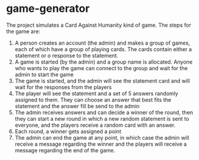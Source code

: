 # game-generator

The project simulates a Card Against Humanity kind of game. The steps for the game are:
  1. A person creates an account (the admin) and makes a group of games, each of which have a group of playing cards. The cards contain either a statement or o response to the statement.
  2. A game is started (by the admin) and a group name is allocated. Anyone who wants to play the game can connect to the group and wait for the admin to start the game
  3. The game is started, and the admin will see the statement card and will wait for the responses from the players
  4. The player will see the statement and a set of 5 answers randomly assigned to them. They can choose an answer that best fits the statement and the answer fill be send to the admin
  5. The admin receives answers and can decide a winner of the round, then they can start a new round in which a new random statement is sent to everyone, and the players receive a random card with an answer.
  6. Each round, a winner gets assigned a point
  7. The admin can end the game at any point, in which case the admin will receive a message regarding the winner and the players will receive a message regarding the end of the game. 
